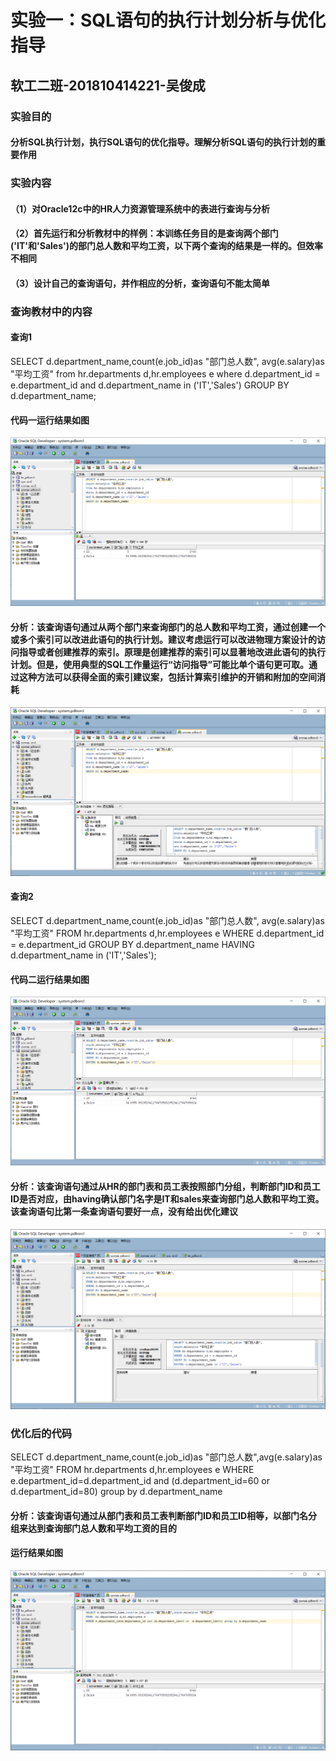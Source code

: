# 实验一：SQL语句的执行计划分析与优化指导

## 软工二班-201810414221-吴俊成

### 实验目的

#### 分析SQL执行计划，执行SQL语句的优化指导。理解分析SQL语句的执行计划的重要作用

### 实验内容

#### （1）对Oracle12c中的HR人力资源管理系统中的表进行查询与分析

#### （2）首先运行和分析教材中的样例：本训练任务目的是查询两个部门('IT'和'Sales')的部门总人数和平均工资，以下两个查询的结果是一样的。但效率不相同

#### （3）设计自己的查询语句，并作相应的分析，查询语句不能太简单

### 查询教材中的内容

#### 查询1

SELECT d.department_name,count(e.job_id)as "部门总人数",
avg(e.salary)as "平均工资"
from hr.departments d,hr.employees e
where d.department_id = e.department_id
and d.department_name in ('IT','Sales')
GROUP BY d.department_name;

#### 代码一运行结果如图

![代码一运行](./代码一运行.png)

#### 分析：该查询语句通过从两个部门来查询部门的总人数和平均工资，通过创建一个或多个索引可以改进此语句的执行计划。建议考虑运行可以改进物理方案设计的访问指导或者创建推荐的索引。原理是创建推荐的索引可以显著地改进此语句的执行计划。但是，使用典型的SQL工作量运行“访问指导”可能比单个语句更可取。通过这种方法可以获得全面的索引建议案，包括计算索引维护的开销和附加的空间消耗

![代码一建议](./代码一建议.png)

#### 查询2

SELECT d.department_name,count(e.job_id)as "部门总人数",
avg(e.salary)as "平均工资"
FROM hr.departments d,hr.employees e
WHERE d.department_id = e.department_id
GROUP BY d.department_name
HAVING d.department_name in ('IT','Sales');

#### 代码二运行结果如图

![代码二运行](./代码二运行.png)

#### 分析：该查询语句通过从HR的部门表和员工表按照部门分组，判断部门ID和员工ID是否对应，由having确认部门名字是IT和sales来查询部门总人数和平均工资。该查询语句比第一条查询语句要好一点，没有给出优化建议

![代码二建议](./代码二建议.png)

### 优化后的代码

SELECT d.department_name,count(e.job_id)as "部门总人数",avg(e.salary)as "平均工资"
FROM  hr.departments d,hr.employees e
WHERE e.department_id=d.department_id and (d.department_id=60 or  d.department_id=80) group by d.department_name

#### 分析：该查询语句通过从部门表和员工表判断部门ID和员工ID相等，以部门名分组来达到查询部门总人数和平均工资的目的

#### 运行结果如图

![优化代码](./优化代码.png)
